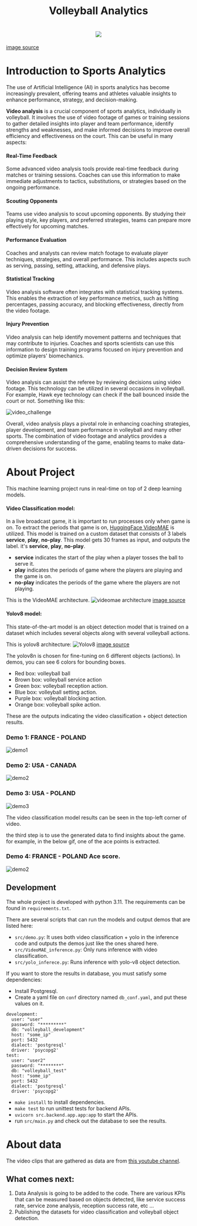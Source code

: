 
<h1 align="center">
    Volleyball Analytics
</h1>
<h1 align="center">
    <img src="data/wiki/images/coach2.jpg">
</h1>

[image source](https://sportsedtv.com/blog/what-to-pack-on-a-volleyball-trip-volleyball)


# Introduction to Sports Analytics
The use of Artificial Intelligence (AI) in sports analytics has become 
increasingly prevalent, offering teams and athletes valuable insights 
to enhance performance, strategy, and decision-making.

**Video analysis** is a crucial component of sports analytics, individually in volleyball.
It involves the use of video footage of games or training sessions to 
gather detailed insights into player and team performance, identify strengths and 
weaknesses, and make informed decisions to improve overall efficiency and effectiveness 
on the court.
This can be useful in many aspects:

#### Real-Time Feedback
Some advanced video analysis tools provide real-time feedback during matches or training sessions. 
Coaches can use this information to make immediate adjustments to tactics, substitutions, or 
strategies based on the ongoing performance.

#### Scouting Opponents
Teams use video analysis to scout upcoming opponents. By studying their playing style, key players, 
and preferred strategies, teams can prepare more effectively for upcoming matches.

#### Performance Evaluation
Coaches and analysts can review match footage to evaluate player techniques, strategies, and 
overall performance. This includes aspects such as serving, passing, setting, attacking, and 
defensive plays.

#### Statistical Tracking
Video analysis software often integrates with statistical tracking systems. This enables the 
extraction of key performance metrics, such as hitting percentages, passing accuracy, and 
blocking effectiveness, directly from the video footage.

#### Injury Prevention
Video analysis can help identify movement patterns and techniques that may contribute to 
injuries. Coaches and sports scientists can use this information to design training programs 
focused on injury prevention and optimize players' biomechanics.

#### Decision Review System
Video analysis can assist the referee by reviewing decisions using video footage. This technology can be 
utilized in several occasions in volleyball. For example, Hawk eye technology can check if the ball bounced 
inside the court or not. Something like this:

![video_challenge](assets/readme/video_challenge.gif)

Overall, video analysis plays a pivotal role in enhancing coaching strategies, player development, and 
team performance in volleyball and many other sports. The combination of video footage and analytics 
provides a comprehensive understanding of the game, enabling teams to make data-driven decisions for 
success.

# About Project
This machine learning project runs in real-time on top of 2 deep learning models.

#### Video Classification model: 
In a live broadcast game, it is important to run processes only when game is on. To extract the periods that 
game is on, [HuggingFace VideoMAE](https://huggingface.co/docs/transformers/en/tasks/video_classification) 
is utilized. This model is trained on a custom dataset that consists of 3 labels **service**, **play**, 
**no-play**. This model gets 30 frames as input, and outputs the label. it's **service**, **play**, **no-play**.
  - **service** indicates the start of the play when a player tosses the ball to serve it.
  - **play** indicates the periods of game where the players are playing and the game is on.
  - **no-play** indicates the periods of the game where the players are not playing.

This is the VideoMAE architecture.
![videomae architecture](assets/readme/videomae_architecture.jpeg)
[image source](https://huggingface.co/docs/transformers/model_doc/videomae)
#### Yolov8 model: 
This state-of-the-art model is an object detection model that is trained on a dataset which includes 
   several objects along with several volleyball actions.

This is yolov8 architecture:
![Yolov8](assets/readme/t.webp)
[image source](https://medium.com/@syedzahidali969/principles-of-yolov8-6a90564e16c3)

The yolov8n is chosen for fine-tuning on 6 different objects (actions). In demos,
you can see 6 colors for bounding boxes. 
- Red box: volleyball ball
- Brown box: volleyball service action
- Green box: volleyball reception action.
- Blue box: volleyball setting action.
- Purple box: volleyball blocking action.
- Orange box: volleyball spike action.

These are the outputs indicating the video classification + object detection results.

### Demo 1: FRANCE - POLAND

![demo1](assets/readme/11_f1.gif)

### Demo 2: USA - CANADA

![demo2](assets/readme/20_2_demo.gif)

### Demo 3: USA - POLAND

![demo3](assets/readme/22_2_DEMO.gif)

The video classification model results can be seen in the top-left corner of video.



the third step is to use the generated data to find insights about the game. 
for example, in the below gif, one of the ace points is extracted. 

### Demo 4: FRANCE - POLAND Ace score.

![demo2](assets/readme/ace.gif)

Development
---------
The whole project is developed with python 3.11. The requirements can be
found in `requirements.txt`.

There are several scripts that can run the models and output demos that are listed here:

- `src/demo.py`: It uses both video classification + yolo in the inference code and 
    outputs the demos just like the ones shared here.
- `src/VideoMAE_inference.py`: Only runs inference with video classification.
- `src/yolo_inferece.py`: Runs inference with yolo-v8 object detection.

If you want to store the results in database, you must satisfy some dependencies:

- Install Postgresql.
- Create a yaml file on `conf` directory named `db_conf.yaml`, and put these values on it.

```
development:
  user: "user"
  password: "*********"
  db: "volleyball_development"
  host: "some_ip"
  port: 5432
  dialect: 'postgresql'
  driver: 'psycopg2'
test:
  user: "user2"
  password: "********"
  db: "volleyball_test"
  host: "some_ip"
  port: 5432
  dialect: 'postgresql'
  driver: 'psycopg2'
```

- `make install` to install dependencies.
- `make test` to run unittest tests for backend APIs.
- `uvicorn src.backend.app.app:app` to start the APIs.
- run `src/main.py` and check out the database to see the results.

# About data 
The video clips that are gathered as data are from 
[this youtube channel](https://www.youtube.com/@VolleyballWatchdog/videos).

## What comes next:
1. Data Analysis is going to be added to the code. There are various KPIs that can be
 measured based on objects detected, like service success rate, service zone analysis, 
  reception success rate, etc ...
2. Publishing the datasets for video classification and volleyball object detection.

